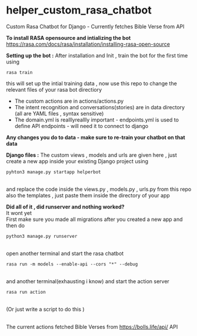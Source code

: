 # helper_custom_rasa_chatbot
Custom Rasa Chatbot for Django -  Currently fetches Bible Verse from API

**To install RASA opensource and intializing the bot**
https://rasa.com/docs/rasa/installation/installing-rasa-open-source

**Setting up the bot :**
After installation and Init , train the bot for the first time using

```
rasa train
```

this will set up the intial training data , now use this repo to change the relevant files of your rasa bot directiory 
- The custom actions are in actions/actions.py
- The intent recognition and conversations(stories) are in data directory (all are YAML files , syntax sensitive)
- The domain.yml is realllyreallly important - endpoints.yml is used to define API endpoints - will need it to connect to django

**Any changes you do to data - make sure to re-train your chatbot on that data**

**Django files :**
The custom views , models and urls are given here , just create a new app inside your existing Django project using
<br>
```
pyhton3 manage.py startapp helperbot
```

<br>and replace the code inside the views.py , models.py , urls.py from this repo
<br>also the templates , just paste them inside the directory of your app 

**Did all of it , did runserver and nothing worked?**
<br>It wont yet
<br>First make sure you made all migrations after you created a new app and then do

```
python3 manage.py runserver
```

<br>open another terminal and start the rasa chatbot<br>

```
rasa run -m models --enable-api --cors "*" --debug
```

<br>and another terminal(exhausting i know) and start the action server<br>

```
rasa run action
```

<br>(Or just write a script to do this )

<br>The current actions fetched Bible Verses from https://bolls.life/api/ API<br>


